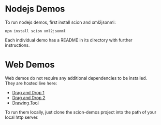 Nodejs Demos
============

To run nodejs demos, first install scion and xml2jsonml:

    npm install scion xml2jsonml

Each individual demo has a README in its directory with further instructions.

Web Demos
=========

Web demos do not require any additional dependencies to be installed. They are hosted live here:

- [Drag and Drop 1](http://jbeard4.github.com/SCION/demos/drag-and-drop/drag-and-drop.xhtml)
- [Drag and Drop 2](http://jbeard4.github.com/SCION/demos/drag-and-drop/drag-and-drop2.xhtml)
- [Drawing Tool](http://jbeard4.github.com/SCION/demos/drawing-tool/drawing-tool.html)

To run them locally, just clone the scion-demos project into the path of your local http server.

